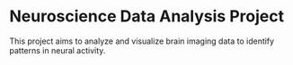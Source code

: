 # Neuroscience Data Analysis Project
This project aims to analyze and visualize brain imaging data to identify patterns in neural activity.

